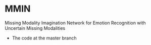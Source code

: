 # MMIN
Missing Modality Imagination Network for Emotion Recognition with Uncertain Missing Modalities

+ The code at the master branch
